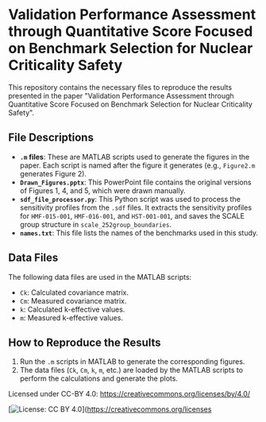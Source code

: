 # Validation Performance Assessment through Quantitative Score Focused on Benchmark Selection for Nuclear Criticality Safety

This repository contains the necessary files to reproduce the results presented in the paper "Validation Performance Assessment through Quantitative Score Focused on Benchmark Selection for Nuclear Criticality Safety".

## File Descriptions

*   **`.m` files**: These are MATLAB scripts used to generate the figures in the paper. Each script is named after the figure it generates (e.g., `Figure2.m` generates Figure 2).
*   **`Drawn_Figures.pptx`**: This PowerPoint file contains the original versions of Figures 1, 4, and 5, which were drawn manually.
*   **`sdf_file_processor.py`**: This Python script was used to process the sensitivity profiles from the `.sdf` files. It extracts the sensitivity profiles for `HMF-015-001`, `HMF-016-001`, and `HST-001-001`, and saves the SCALE group structure in `scale_252group_boundaries`.
*   **`names.txt`**: This file lists the names of the benchmarks used in this study.

## Data Files

The following data files are used in the MATLAB scripts:

*   `Ck`: Calculated covariance matrix.
*   `Cm`: Measured covariance matrix.
*   `k`: Calculated k-effective values.
*   `m`: Measured k-effective values.

## How to Reproduce the Results

1.  Run the `.m` scripts in MATLAB to generate the corresponding figures.
2.  The data files (`Ck`, `Cm`, `k`, `m`, etc.) are loaded by the MATLAB scripts to perform the calculations and generate the plots.

Licensed under CC-BY 4.0: https://creativecommons.org/licenses/by/4.0/

[![License: CC BY 4.0](https://img.shields.io/badge/License-CC%20BY%204.0-lightgrey.svg)](https://creativecommons.org/licenses
